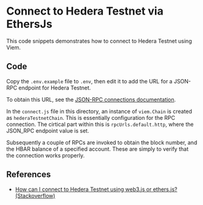 # Connect to Hedera Testnet via EthersJs

This code snippets demonstrates how to connect to Hedera Testnet
using Viem.

## Code

Copy the `.env.example` file to `.env`,
then edit it to add the URL for a JSON-RPC endpoint for Hedera Testnet.

To obtain this URL, see the [JSON-RPC connections documentation](https://docs.hedera.com/hedera/tutorials/more-tutorials/json-rpc-connections/).

In the `connect.js` file in this directory,
an instance of `viem.Chain` is created as `hederaTestnetChain`.
This is essentially configuration for the RPC connection.
The cirtical part within this is `rpcUrls.default.http`,
where the JSON_RPC endpoint value is set.

Subsequently a couple of RPCs are invoked to obtain the block number,
and the HBAR balance of a specified account.
These are simply to verify that the connection works properly.

## References

- [How can I connect to Hedera Testnet using web3.js or ethers.js? (Stackoverflow)](https://stackoverflow.com/a/77912632/194982)
